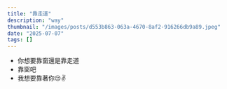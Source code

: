 ```yaml
---
title: "靠走道"
description: "way"
thumbnail: "/images/posts/d553b863-063a-4670-8af2-916266db9a89.jpeg"
date: "2025-07-07"
tags: []
---
```

- 你想要靠窗還是靠走道
- 靠窗吧
- 我想要靠著你😔✌️
